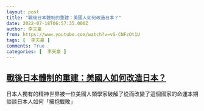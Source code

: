 ```yaml
---
layout: post
title: "戰後日本體制的重建：美國人如何改造日本？"
date: 2022-07-18T06:57:35.000Z
author: 李天豪
from: https://www.youtube.com/watch?v=vG-CNFzOt1U
tags: [  李天豪 ]
comments: True
categories: [  李天豪 ]
---
```

<!--1658127455000-->
[戰後日本體制的重建：美國人如何改造日本？](https://www.youtube.com/watch?v=vG-CNFzOt1U)
------

<div>
日本人獨有的精神世界被一位美國人類學家破解了從而改變了這個國家的命運本期談談日本人如何「擁抱戰敗」
</div>
